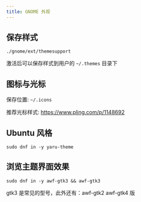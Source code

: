 ```yaml
---
title: GNOME 外观
---
```


## 保存样式

    ./gnome/ext/themesupport

激活后可以保存样式到用户的 `~/.themes` 目录下

## 图标与光标

保存位置: `~/.icons`

推荐光标样式: https://www.pling.com/p/1148692

## Ubuntu 风格

    sudo dnf in -y yaru-theme

## 浏览主题界面效果

    sudo dnf in -y awf-gtk3 && awf-gtk3

gtk3 是常见的型号，此外还有：awf-gtk2 awf-gtk4 版
